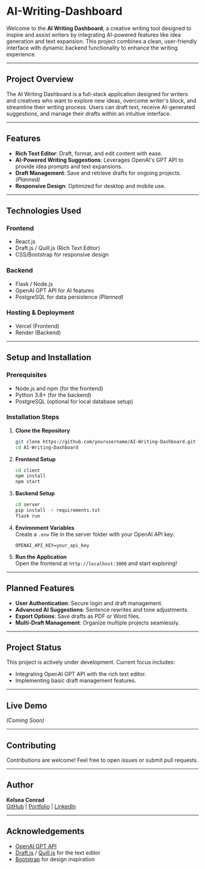 # AI-Writing-Dashboard

Welcome to the **AI Writing Dashboard**, a creative writing tool designed to inspire and assist writers by integrating AI-powered features like idea generation and text expansion. This project combines a clean, user-friendly interface with dynamic backend functionality to enhance the writing experience.

---

## **Project Overview**

The AI Writing Dashboard is a full-stack application designed for writers and creatives who want to explore new ideas, overcome writer's block, and streamline their writing process. Users can draft text, receive AI-generated suggestions, and manage their drafts within an intuitive interface.

---

## **Features**

- **Rich Text Editor**: Draft, format, and edit content with ease.  
- **AI-Powered Writing Suggestions**: Leverages OpenAI's GPT API to provide idea prompts and text expansions.  
- **Draft Management**: Save and retrieve drafts for ongoing projects. *(Planned)*  
- **Responsive Design**: Optimized for desktop and mobile use.  

---

## **Technologies Used**

### **Frontend**  
- React.js  
- Draft.js / Quill.js (Rich Text Editor)  
- CSS/Bootstrap for responsive design  

### **Backend**  
- Flask / Node.js  
- OpenAI GPT API for AI features  
- PostgreSQL for data persistence *(Planned)*  

### **Hosting & Deployment**  
- Vercel (Frontend)  
- Render (Backend)  

---

## **Setup and Installation**

### Prerequisites
- Node.js and npm (for the frontend)
- Python 3.8+ (for the backend)
- PostgreSQL (optional for local database setup)

### Installation Steps

1. **Clone the Repository**  
   ```bash
   git clone https://github.com/yourusername/AI-Writing-Dashboard.git
   cd AI-Writing-Dashboard
   ```

2. **Frontend Setup**  
   ```bash
   cd client
   npm install
   npm start
   ```

3. **Backend Setup**  
   ```bash
   cd server
   pip install -r requirements.txt
   flask run
   ```

4. **Environment Variables**  
   Create a `.env` file in the server folder with your OpenAI API key:
   ```
   OPENAI_API_KEY=your_api_key
   ```

5. **Run the Application**  
   Open the frontend at `http://localhost:3000` and start exploring!

---

## **Planned Features**

- **User Authentication**: Secure login and draft management.  
- **Advanced AI Suggestions**: Sentence rewrites and tone adjustments.  
- **Export Options**: Save drafts as PDF or Word files.  
- **Multi-Draft Management**: Organize multiple projects seamlessly.  

---

## **Project Status**

This project is actively under development. Current focus includes:  
- Integrating OpenAI GPT API with the rich text editor.  
- Implementing basic draft management features.  

---

## **Live Demo**

*(Coming Soon)*  

---

## **Contributing**

Contributions are welcome! Feel free to open issues or submit pull requests.

---

## **Author**

**Kelsea Conrad**  
[GitHub](https://github.com/kelseaconrad19) | [Portfolio](https://kelseaconrad.com) | [LinkedIn](https://www.linkedin.com/in/kelseaconrad1993)

---

## **Acknowledgements**

- [OpenAI GPT API](https://openai.com/)  
- [Draft.js](https://draftjs.org/) / [Quill.js](https://quilljs.com/) for the text editor  
- [Bootstrap](https://getbootstrap.com/) for design inspiration  
